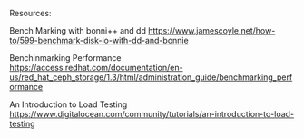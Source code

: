 


> 


Resources: 

Bench Marking with bonni++ and dd
https://www.jamescoyle.net/how-to/599-benchmark-disk-io-with-dd-and-bonnie

Benchinmarking Performance
https://access.redhat.com/documentation/en-us/red_hat_ceph_storage/1.3/html/administration_guide/benchmarking_performance

An Introduction to Load Testing
https://www.digitalocean.com/community/tutorials/an-introduction-to-load-testing